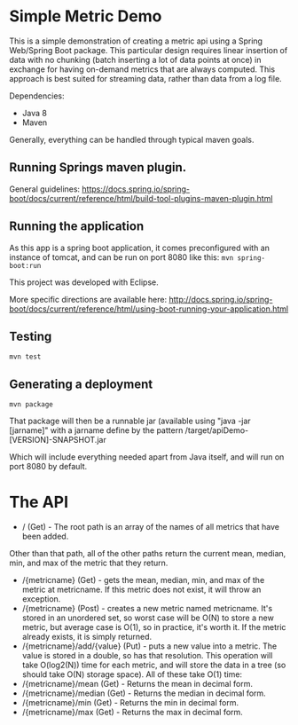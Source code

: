 # Simple Metric Demo

This is a simple demonstration of creating a metric api using a Spring Web/Spring Boot package.
This particular design requires linear insertion of data with no chunking (batch inserting a lot of data points at once)
in exchange for having on-demand metrics that are always computed.
This approach is best suited for streaming data, rather than data from a log file.

Dependencies:
 - Java 8
 - Maven

Generally, everything can be handled through typical maven goals.

## Running Springs maven plugin.

General guidelines:
https://docs.spring.io/spring-boot/docs/current/reference/html/build-tool-plugins-maven-plugin.html

## Running the application

As this app is a spring boot application, it comes preconfigured with an instance of tomcat, and can be run on port 8080 like this:
```mvn spring-boot:run```

This project was developed with Eclipse.

More specific directions are available here:  http://docs.spring.io/spring-boot/docs/current/reference/html/using-boot-running-your-application.html

## Testing

``` mvn test ```

## Generating a deployment

```mvn package```

That package will then be a runnable jar (available using "java -jar [jarname]" with a jarname define by the pattern 
  /target/apiDemo-[VERSION]-SNAPSHOT.jar

Which will include everything needed apart from Java itself, and will run on port 8080 by default.


# The API

- / (Get)  - The root path is an array of the names of all metrics that have been added.

Other than that path, all of the other paths return the current mean, median, min, and max of the metric that they return.

- /{metricname} (Get) - gets the mean, median, min, and max of the metric at metricname.  If this metric does not exist, it will throw an exception.  
- /{metricname} (Post) - creates a new metric named metricname.  It's stored in an unordered set, so worst case will be O(N) to store a new metric, but average case is O(1), so in practice, it's worth it.  If the metric already exists, it is simply returned.
- /{metricname}/add/{value} (Put) - puts a new value into a metric.  The value is stored in a double, so has that resolution.  This operation will take O(log2(N)) time for each metric, and will store the data in a tree (so should take O(N) storage space). 
All of these take O(1) time:
- /{metricname}/mean (Get) - Returns the mean in decimal form.
- /{metricname}/median (Get) - Returns the median in decimal form.
- /{metricname}/min (Get) - Returns the min in decimal form.
- /{metricname}/max (Get) - Returns the max in decimal form.
